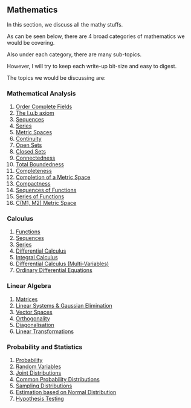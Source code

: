 ## Mathematics

In this section, we discuss all the mathy stuffs.

As can be seen below, there are 4 broad categories of mathematics we would be covering.

Also under each category, there are many sub-topics.

However, I will try to keep each write-up bit-size and easy to digest.

The topics we would be discussing are:
### Mathematical Analysis
1. [Order Complete Fields](/mathanalysis/ordercompletefields.md)
1. [The l.u.b axiom](/mathanalysis/lubaxiom.md)
1. [Sequences](/mathanalysis/sequences.md)
1. [Series](/mathanalysis/series.md)
1. [Metric Spaces](/mathanalysis/metricspaces.md)
1. [Continuity](/mathanalysis/continuity.md)
1. [Open Sets](/mathanalysis/opensets.md)
1. [Closed Sets](/mathanalysis/closedsets.md)
1. [Connectedness](/mathanalysis/connectedness.md)
1. [Total Boundedness](/mathanalysis/totalboundedness.md)
1. [Completeness](/mathanalysis/completeness.md)
1. [Completion of a Metric Space](/mathanalysis/completion.md)
1. [Compactness](/mathanalysis/compactness.md)
1. [Sequences of Functions](/mathanalysis/sequencesoffunctions.md)
1. [Series of Functions](/mathanalysis/seriesoffunctions.md)
1. [C(M1, M2) Metric Space](/mathanalysis/cm1m2metricspace.md)


### Calculus
1. [Functions](/calculus/functions.md)
1. [Sequences](/mathanalysis/sequences.md)
1. [Series](/mathanalysis/series.md)
1. [Differential Calculus](/calculus/differentialcalculus.md)
1. [Integral Calculus](/calculus/integralcalculus.md)
1. [Differential Calculus (Multi-Variables)](/calculus/differentialcalculusmultivar.md)
1. [Ordinary Differential Equations](/calculus/ordinarydifferentialequations.md)

### Linear Algebra
1. [Matrices](/linearalgebra/matrices.md)
1. [Linear Systems & Gaussian Elimination](/linearalgebra/linearsystems.md)
1. [Vector Spaces](/linearalgebra/vectorspaces.md)
1. [Orthogonality](/linearalgebra/orthogonality.md)
1. [Diagonalisation](/linearalgebra/diagonalisation.md)
1. [Linear Transformations](/linearalgebra/lineartransformations.md)

### Probability and Statistics
1. [Probability](/probabilityandstats/probability.md)
1. [Random Variables](/probabilityandstats/randomvariables.md)
1. [Joint Distributions](/probabilityandstats/jointdistributions.md)
1. [Common Probability Distributions](/probabilityandstats/commonprobabilitydistributions.md)
1. [Sampling Distributions](/probabilityandstats/samplingdistributions.md)
1. [Estimation based on Normal Distribution](probabilityandstats/estimationnormaldistribution.md)
1. [Hypothesis Testing](/probabilityandstats/hypothesistesting.md)
